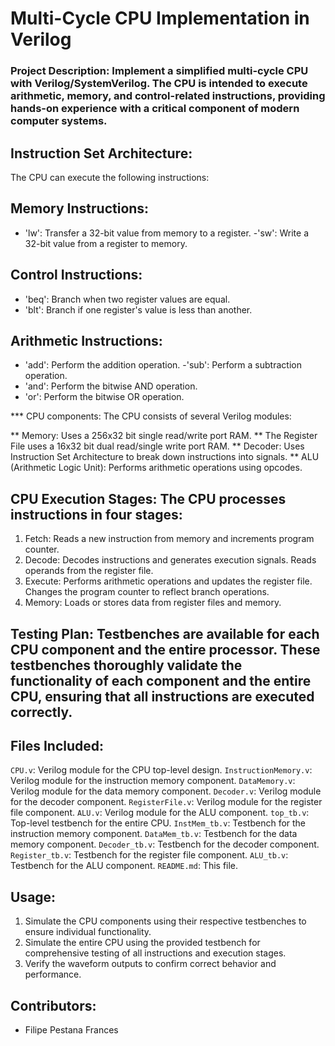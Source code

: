 # Multi-Cycle CPU Implementation in Verilog

### Project Description: Implement a simplified multi-cycle CPU with Verilog/SystemVerilog. The CPU is intended to execute arithmetic, memory, and control-related instructions, providing hands-on experience with a critical component of modern computer systems.


## Instruction Set Architecture:
The CPU can execute the following instructions:

## Memory Instructions:
- 'lw': Transfer a 32-bit value from memory to a register.
-'sw': Write a 32-bit value from a register to memory.

## Control Instructions:
- 'beq': Branch when two register values are equal.
- 'blt': Branch if one register's value is less than another.

## Arithmetic Instructions:
- 'add': Perform the addition operation.
-'sub': Perform a subtraction operation.
- 'and': Perform the bitwise AND operation.
- 'or': Perform the bitwise OR operation.


*** CPU components:
The CPU consists of several Verilog modules:

** Memory: Uses a 256x32 bit single read/write port RAM.
** The Register File uses a 16x32 bit dual read/single write port RAM.
** Decoder: Uses Instruction Set Architecture to break down instructions into signals.
** ALU (Arithmetic Logic Unit): Performs arithmetic operations using opcodes.


## CPU Execution Stages: The CPU processes instructions in four stages:

1. Fetch: Reads a new instruction from memory and increments program counter.
2. Decode: Decodes instructions and generates execution signals. Reads operands from the register file.
3. Execute: Performs arithmetic operations and updates the register file. Changes the program counter to reflect branch operations.
4. Memory: Loads or stores data from register files and memory.


## Testing Plan: Testbenches are available for each CPU component and the entire processor. These testbenches thoroughly validate the functionality of each component and the entire CPU, ensuring that all instructions are executed correctly.


## Files Included:
`CPU.v`: Verilog module for the CPU top-level design.
`InstructionMemory.v`: Verilog module for the instruction memory component.
`DataMemory.v`: Verilog module for the data memory component.
`Decoder.v`: Verilog module for the decoder component.
`RegisterFile.v`: Verilog module for the register file component.
`ALU.v`: Verilog module for the ALU component.
`top_tb.v`: Top-level testbench for the entire CPU.
`InstMem_tb.v`: Testbench for the instruction memory component.
`DataMem_tb.v`: Testbench for the data memory component.
`Decoder_tb.v`: Testbench for the decoder component.
`Register_tb.v`: Testbench for the register file component.
`ALU_tb.v`: Testbench for the ALU component.
`README.md`: This file.


## Usage:
1. Simulate the CPU components using their respective testbenches to ensure individual functionality.
2. Simulate the entire CPU using the provided testbench for comprehensive testing of all instructions and execution stages.
3. Verify the waveform outputs to confirm correct behavior and performance.


## Contributors:
- Filipe Pestana Frances

